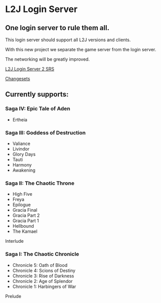 # L2J Login Server
## One login server to rule them all.

This login server should support all L2J versions and clients.

With this new project we separate the game server from the login server.

The networking will be greatly improved.

[L2J Login Server 2 SRS](https://github.com/Zoey76/L2J_LoginServer/wiki/L2J-Login-Server-2-SRS)

[Changesets](https://github.com/Zoey76/L2J_LoginServer/wiki/Changesets)

## Currently supports:
### Saga IV: Epic Tale of Aden
* Ertheia

### Saga III: Goddess of Destruction
* Valiance
* Livindor
* Glory Days
* Tauti
* Harmony
* Awakening

### Saga II: The Chaotic Throne
* High Five
* Freya
* Epilogue
* Gracia Final
* Gracia Part 2
* Gracia Part 1
* Hellbound
* The Kamael

Interlude

### Saga I: The Chaotic Chronicle
* Chronicle 5: Oath of Blood
* Chronicle 4: Scions of Destiny
* Chronicle 3: Rise of Darkness
* Chronicle 2: Age of Splendor
* Chronicle 1: Harbingers of War

Prelude
